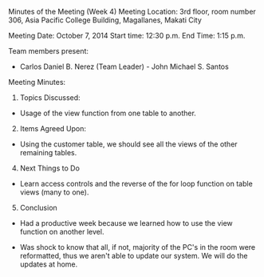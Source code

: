 Minutes of the Meeting (Week 4) Meeting Location: 3rd floor, room number 306, Asia Pacific College Building, Magallanes, Makati City

Meeting Date: October 7, 2014 Start time: 12:30 p.m. End Time: 1:15 p.m.

Team members present:

- Carlos Daniel B. Nerez (Team Leader) - John Michael S. Santos

Meeting Minutes:

1. Topics Discussed:
- Usage of the view function from one table to another.

2. Items Agreed Upon:
- Using the customer table, we should see all the views of the other remaining tables.

4. Next Things to Do
- Learn access controls and the reverse of the for loop function on table views (many to one).

5. Conclusion
- Had a productive week because we learned how to use the view function on another level.

- Was shock to know that all, if not, majority of the PC's in the room were reformatted, thus we aren't able to update our system. We will do the updates at home.